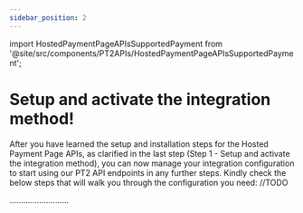 ```yaml
---
sidebar_position: 2
---
```


import HostedPaymentPageAPIsSupportedPayment from '@site/src/components/PT2APIs/HostedPaymentPageAPIsSupportedPayment';

# Setup and activate the integration method!

After you have learned the setup and installation steps for the Hosted Payment Page APIs, as clarified in the last step (Step 1 - Setup and activate the integration method), you can now manage your integration configuration to start using our PT2 API endpoints in any further steps. Kindly check the below steps that will walk you through the configuration you need:
<HostedPaymentPageAPIsSupportedPayment />
//TODO

..........................
